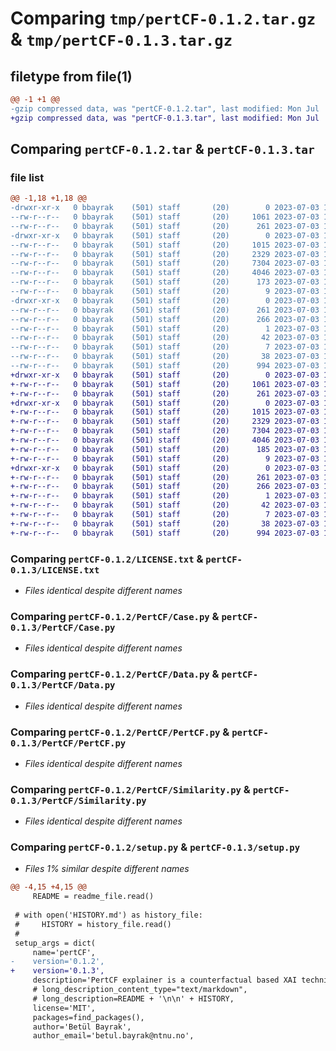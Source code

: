 # Comparing `tmp/pertCF-0.1.2.tar.gz` & `tmp/pertCF-0.1.3.tar.gz`

## filetype from file(1)

```diff
@@ -1 +1 @@
-gzip compressed data, was "pertCF-0.1.2.tar", last modified: Mon Jul  3 13:14:57 2023, max compression
+gzip compressed data, was "pertCF-0.1.3.tar", last modified: Mon Jul  3 13:31:22 2023, max compression
```

## Comparing `pertCF-0.1.2.tar` & `pertCF-0.1.3.tar`

### file list

```diff
@@ -1,18 +1,18 @@
-drwxr-xr-x   0 bbayrak    (501) staff       (20)        0 2023-07-03 13:14:57.385219 pertCF-0.1.2/
--rw-r--r--   0 bbayrak    (501) staff       (20)     1061 2023-07-03 13:13:48.000000 pertCF-0.1.2/LICENSE.txt
--rw-r--r--   0 bbayrak    (501) staff       (20)      261 2023-07-03 13:14:57.385029 pertCF-0.1.2/PKG-INFO
-drwxr-xr-x   0 bbayrak    (501) staff       (20)        0 2023-07-03 13:14:57.383737 pertCF-0.1.2/PertCF/
--rw-r--r--   0 bbayrak    (501) staff       (20)     1015 2023-07-03 11:03:30.000000 pertCF-0.1.2/PertCF/Case.py
--rw-r--r--   0 bbayrak    (501) staff       (20)     2329 2023-07-03 10:52:27.000000 pertCF-0.1.2/PertCF/Data.py
--rw-r--r--   0 bbayrak    (501) staff       (20)     7304 2023-07-03 11:21:49.000000 pertCF-0.1.2/PertCF/PertCF.py
--rw-r--r--   0 bbayrak    (501) staff       (20)     4046 2023-07-03 10:52:27.000000 pertCF-0.1.2/PertCF/Similarity.py
--rw-r--r--   0 bbayrak    (501) staff       (20)      173 2023-07-03 12:29:32.000000 pertCF-0.1.2/PertCF/__init__.py
--rw-r--r--   0 bbayrak    (501) staff       (20)        9 2023-07-03 12:04:43.000000 pertCF-0.1.2/README.md
-drwxr-xr-x   0 bbayrak    (501) staff       (20)        0 2023-07-03 13:14:57.384779 pertCF-0.1.2/pertCF.egg-info/
--rw-r--r--   0 bbayrak    (501) staff       (20)      261 2023-07-03 13:14:57.000000 pertCF-0.1.2/pertCF.egg-info/PKG-INFO
--rw-r--r--   0 bbayrak    (501) staff       (20)      266 2023-07-03 13:14:57.000000 pertCF-0.1.2/pertCF.egg-info/SOURCES.txt
--rw-r--r--   0 bbayrak    (501) staff       (20)        1 2023-07-03 13:14:57.000000 pertCF-0.1.2/pertCF.egg-info/dependency_links.txt
--rw-r--r--   0 bbayrak    (501) staff       (20)       42 2023-07-03 13:14:57.000000 pertCF-0.1.2/pertCF.egg-info/requires.txt
--rw-r--r--   0 bbayrak    (501) staff       (20)        7 2023-07-03 13:14:57.000000 pertCF-0.1.2/pertCF.egg-info/top_level.txt
--rw-r--r--   0 bbayrak    (501) staff       (20)       38 2023-07-03 13:14:57.385278 pertCF-0.1.2/setup.cfg
--rw-r--r--   0 bbayrak    (501) staff       (20)      994 2023-07-03 13:14:17.000000 pertCF-0.1.2/setup.py
+drwxr-xr-x   0 bbayrak    (501) staff       (20)        0 2023-07-03 13:31:22.078225 pertCF-0.1.3/
+-rw-r--r--   0 bbayrak    (501) staff       (20)     1061 2023-07-03 13:13:48.000000 pertCF-0.1.3/LICENSE.txt
+-rw-r--r--   0 bbayrak    (501) staff       (20)      261 2023-07-03 13:31:22.078063 pertCF-0.1.3/PKG-INFO
+drwxr-xr-x   0 bbayrak    (501) staff       (20)        0 2023-07-03 13:31:22.076857 pertCF-0.1.3/PertCF/
+-rw-r--r--   0 bbayrak    (501) staff       (20)     1015 2023-07-03 11:03:30.000000 pertCF-0.1.3/PertCF/Case.py
+-rw-r--r--   0 bbayrak    (501) staff       (20)     2329 2023-07-03 10:52:27.000000 pertCF-0.1.3/PertCF/Data.py
+-rw-r--r--   0 bbayrak    (501) staff       (20)     7304 2023-07-03 11:21:49.000000 pertCF-0.1.3/PertCF/PertCF.py
+-rw-r--r--   0 bbayrak    (501) staff       (20)     4046 2023-07-03 10:52:27.000000 pertCF-0.1.3/PertCF/Similarity.py
+-rw-r--r--   0 bbayrak    (501) staff       (20)      185 2023-07-03 13:30:03.000000 pertCF-0.1.3/PertCF/__init__.py
+-rw-r--r--   0 bbayrak    (501) staff       (20)        9 2023-07-03 12:04:43.000000 pertCF-0.1.3/README.md
+drwxr-xr-x   0 bbayrak    (501) staff       (20)        0 2023-07-03 13:31:22.077839 pertCF-0.1.3/pertCF.egg-info/
+-rw-r--r--   0 bbayrak    (501) staff       (20)      261 2023-07-03 13:31:22.000000 pertCF-0.1.3/pertCF.egg-info/PKG-INFO
+-rw-r--r--   0 bbayrak    (501) staff       (20)      266 2023-07-03 13:31:22.000000 pertCF-0.1.3/pertCF.egg-info/SOURCES.txt
+-rw-r--r--   0 bbayrak    (501) staff       (20)        1 2023-07-03 13:31:22.000000 pertCF-0.1.3/pertCF.egg-info/dependency_links.txt
+-rw-r--r--   0 bbayrak    (501) staff       (20)       42 2023-07-03 13:31:22.000000 pertCF-0.1.3/pertCF.egg-info/requires.txt
+-rw-r--r--   0 bbayrak    (501) staff       (20)        7 2023-07-03 13:31:22.000000 pertCF-0.1.3/pertCF.egg-info/top_level.txt
+-rw-r--r--   0 bbayrak    (501) staff       (20)       38 2023-07-03 13:31:22.078275 pertCF-0.1.3/setup.cfg
+-rw-r--r--   0 bbayrak    (501) staff       (20)      994 2023-07-03 13:30:43.000000 pertCF-0.1.3/setup.py
```

### Comparing `pertCF-0.1.2/LICENSE.txt` & `pertCF-0.1.3/LICENSE.txt`

 * *Files identical despite different names*

### Comparing `pertCF-0.1.2/PertCF/Case.py` & `pertCF-0.1.3/PertCF/Case.py`

 * *Files identical despite different names*

### Comparing `pertCF-0.1.2/PertCF/Data.py` & `pertCF-0.1.3/PertCF/Data.py`

 * *Files identical despite different names*

### Comparing `pertCF-0.1.2/PertCF/PertCF.py` & `pertCF-0.1.3/PertCF/PertCF.py`

 * *Files identical despite different names*

### Comparing `pertCF-0.1.2/PertCF/Similarity.py` & `pertCF-0.1.3/PertCF/Similarity.py`

 * *Files identical despite different names*

### Comparing `pertCF-0.1.2/setup.py` & `pertCF-0.1.3/setup.py`

 * *Files 1% similar despite different names*

```diff
@@ -4,15 +4,15 @@
     README = readme_file.read()
 
 # with open('HISTORY.md') as history_file:
 #     HISTORY = history_file.read()
 #
 setup_args = dict(
     name='pertCF',
-    version='0.1.2',
+    version='0.1.3',
     description='PertCF explainer is a counterfactual based XAI technique.',
     # long_description_content_type="text/markdown",
     # long_description=README + '\n\n' + HISTORY,
     license='MIT',
     packages=find_packages(),
     author='Betül Bayrak',
     author_email='betul.bayrak@ntnu.no',
```

